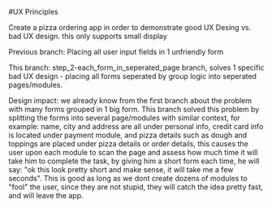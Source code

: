 #UX Principles

Create a pizza ordering app in order to demonstrate good UX Desing vs. bad UX design.
this only supports small display

Previous branch: Placing all user input fields in 1 unfriendly form

This branch: step_2-each_form_in_seperated_page branch, solves 1 specific bad UX design - placing all forms seperated by group logic into seperated pages/modules.

Design impact: we already know from the first branch about the problem with many forms grouped in 1 big form. This branch solved this problem by splitting the forms into several page/modules with similar context, for example: name, city and address are all under personal info, credit card info is located under payment module, and pizza details such as dough and toppings are placed under pizza details or order details, this causes the user upon each module to scan the page and assess how much time it will take him to complete the task, by giving him a short form each time, he will say: "ok this look pretty short and make sense, it will take me a few seconds". This is good as long as we dont create dozens of modules to "fool" the user, since they are not stupid, they will catch the idea pretty fast, and will leave the app.